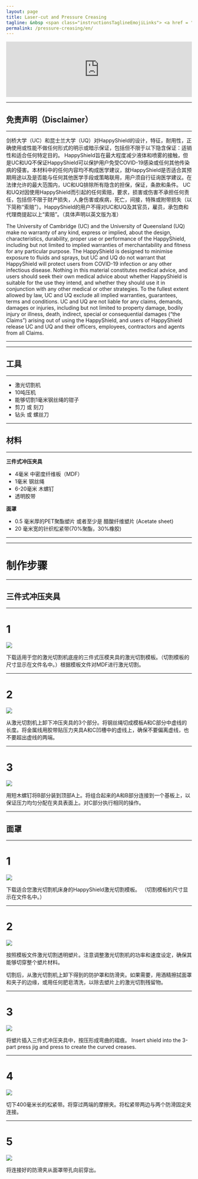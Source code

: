 ```yaml
---
layout: page
title: Laser-cut and Pressure Creasing
tagline: &nbsp <span class="instructionsTaglineEmojiLinks"> <a href = "https://youtu.be/IPKiPi-Tne8"><i class="em em-video_camera" aria-role="presentation" aria-label="VIDEO CAMERA"></i></a> <a href = "https://github.com/HappyShield/HappyShield/tree/master/Templates/LaserCutAndPressureCreasing" ><i class="em em-triangular_ruler" aria-role="presentation" aria-label="TRIANGULAR RULER"></i></a></span>
permalink: /pressure-creasing/en/
---
```


<script src="https://snapwidget.com/js/snapwidget.js"></script>
<iframe src="https://snapwidget.com/embed/810066" class="snapwidget-widget" allowtransparency="true" frameborder="0" scrolling="no" style="border:none; overflow:hidden;  width:100%; "></iframe>

---

## 免责声明（Disclaimer）

---
剑桥大学（UC）和昆士兰大学（UQ）对HappyShield的设计，特征，耐用性，正确使用或性能不做任何形式的明示或暗示保证，包括但不限于以下隐含保证：适销性和适合任何特定目的。 HappyShield旨在最大程度减少液体和喷雾的接触，但是UC和UQ不保证HappyShield可以保护用户免受COVID-19感染或任何其他传染病的侵害。本材料中的任何内容均不构成医学建议，就HappyShield是否适合其预期用途以及是否能与任何其他医学手段或策略联用，用户须自行征询医学建议。在法律允许的最大范围内，UC和UQ排除所有隐含的担保，保证，条款和条件。 UC和UQ对因使用HappyShield而引起的任何索赔，要求，损害或伤害不承担任何责任，包括但不限于财产损失，人身伤害或疾病，死亡，间接，特殊或附带损失（以下简称“索赔”）。HappyShield的用户不得对UC和UQ及其官员，雇员，承包商和代理商提起以上“索赔”。（具体声明以英文版为准）

The University of Cambridge (UC) and the University of Queensland (UQ) make no warranty of any kind, express or implied, about the design, characteristics, durability, proper use or performance of the HappyShield, including but not limited to implied warranties of merchantability and fitness for any particular purpose. The HappyShield is designed to minimise exposure to fluids and sprays, but UC and UQ do not warrant that HappyShield will protect users from COVID-19 infection or any other infectious disease. Nothing in this material constitutes medical advice, and users should seek their own medical advice about whether HappyShield is suitable for the use they intend, and whether they should use it in conjunction with any other medical or other strategies. To the fullest extent allowed by law, UC and UQ exclude all implied warranties, guarantees, terms and conditions. UC and UQ are not liable for any claims, demands, damages or injuries, including but not limited to property damage, bodily injury or illness, death, indirect, special or consequential damages (“the Claims”) arising out of using the HappyShield, and users of HappyShield release UC and UQ and their officers, employees, contractors and agents from all Claims.

---

--- 

## 工具

---

* 激光切割机
* 10吨压机
* 能够切割1毫米钢丝绳的钳子
* 剪刀 或 刻刀
* 钻头 或 螺丝刀

---

## 材料

---

**三件式冲压夹具**

* 4毫米 中密度纤维板（MDF）
* 1毫米 钢丝绳   
* 6-20毫米 木螺钉
* 透明胶带

**面罩**

* 0.5 毫米厚的PET聚酯塑片 或者至少是 醋酸纤维塑片 (Acetate sheet) 
* 20 毫米宽的针织松紧带(70%聚酯，30%橡胶)

---

---

# 制作步骤

---

## 三件式冲压夹具 

---

# 1 	

![](./Assets/Output/Steps/01.jpg)

下载适用于您的激光切割机底座的三件式压模夹具的激光切割模板。（切割模板的尺寸显示在文件名中。）根据模板文件对MDF进行激光切割。

---

# 2

![](./Assets/Output/Steps/02.jpg)

从激光切割机上卸下冲压夹具的3个部分。将钢丝绳切成模板A和C部分中虚线的长度。将金属线用胶带贴压力夹具A和C凹槽中的虚线上，确保不要偏离虚线，也不要超出虚线的两端。

---

# 3

![](./Assets/Output/Steps/03.jpg)

用短木螺钉将B部分装到顶部A上。将组合起来的A和B部分连接到一个基板上，以保证压力均匀分配在夹具表面上。对C部分执行相同的操作。

--- 

## 面罩

---

# 1

![](./Assets/Output/Steps/04.jpg)

下载适合您激光切割机床身的HappyShield激光切割模板。 （切割模板的尺寸显示在文件名中。）

---

# 2	

![](./Assets/Output/Steps/05.jpg)

按照模板文件激光切割透明塑片。注意调整激光切割机的功率和速度设定，确保其能够切穿整个塑片材料。

切割后，从激光切割机上卸下得到的防护罩和防滑夹。如果需要，用酒精擦拭面罩和夹子的边缘，或用任何肥皂清洗，以除去塑片上的激光切割残留物。


--- 

# 3

![](./Assets/Output/Steps/06.jpg)

将塑片插入三件式冲压夹具中，按压形成弯曲的褶痕。
Insert shield into the 3-part press jig and press to create the curved creases.

---

# 4	

![](./Assets/Output/Steps/07.jpg)

切下400毫米长的松紧带。将穿过两端的摩擦夹。将松紧带两边与两个防滑固定夹连接。

---

# 5	

![](./Assets/Output/Steps/08.jpg)

将连接好的防滑夹从面罩带孔向前穿出。
